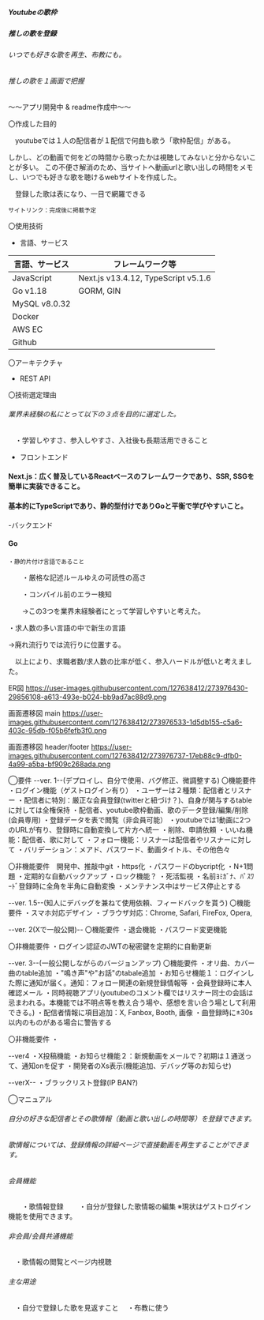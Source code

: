 ##### Youtubeの歌枠
##### 推しの歌を登録
###### いつでも好きな歌を再生、布教にも。
###### 推しの歌を１画面で把握

～～アプリ開発中 & readme作成中～～


〇作成した目的

　youtubeでは１人の配信者が１配信で何曲も歌う「歌枠配信」がある。
 
しかし、どの動画で何をどの時間から歌ったかは視聴してみないと分からないことが多い。
この不便さ解消のため、当サイトへ動画urlと歌い出しの時間をメモし、いつでも好きな歌を聴けるwebサイトを作成した。

　登録した歌は表になり、一目で網羅できる
 
    サイトリンク：完成後に掲載予定

〇使用技術

- 言語、サービス


| 言語、サービス  | フレームワーク等 |
| ------------- | ------------- |
| JavaScript  | Next.js v13.4.12, TypeScript v5.1.6  |
| Go v1.18  | GORM, GIN  |
|MySQL v8.0.32| |
| Docker | |
| AWS EC | |
| Github | |


〇アーキテクチャ
 - REST API

〇技術選定理由

###### 業界未経験の私にとって以下の３点を目的に選定した。
　・学習しやすさ、参入しやすさ、入社後も長期活用できること

- フロントエンド
#### Next.js：広く普及しているReactベースのフレームワークであり、SSR, SSGを簡単に実装できること。
#### 基本的にTypeScriptであり、静的型付けでありGoと平衡で学びやすいこと。
 
-バックエンド
 
#### Go

    ・静的片付け言語であること

　　・厳格な記述ルールゆえの可読性の高さ
 
　　・コンパイル前のエラー検知
  
　　→この3つを業界未経験者にとって学習しやすいと考えた。

  
・求人数の多い言語の中で新生の言語

→廃れ流行りでは流行りに位置する。

　以上により、求職者数/求人数の比率が低く、参入ハードルが低いと考えました。
 

ER図
https://user-images.githubusercontent.com/127638412/273976430-29856108-a613-493e-b024-bb9ad7ac88d9.png

画面遷移図 main
https://user-images.githubusercontent.com/127638412/273976533-1d5db155-c5a6-403c-95db-f05b6fefb3f0.png

画面遷移図 header/footer
https://user-images.githubusercontent.com/127638412/273976737-17eb88c9-dfb0-4a99-a5ba-bf909c268ada.png

◯要件
--ver. 1--(デプロイし、自分で使用、バグ修正、微調整する)
〇機能要件
・ログイン機能（ゲストログイン有り）
・ユーザーは２種類：配信者とリスナー
・配信者に特別：厳正な会員登録(twitterと紐づけ？)、自身が関与するtableに対しては全権保持
・配信者、youtube歌枠動画、歌のデータ登録/編集/削除(会員専用)
・登録データを表で閲覧（非会員可能）
・youtubeでは1動画に2つのURLが有り、登録時に自動変換して片方へ統一
・削除、申請依頼
・いいね機能：配信者、歌に対して
・フォロー機能：リスナーは配信者やリスナーに対して
・バリデーション：メアド、パスワード、動画タイトル、その他色々

〇非機能要件　開発中、推敲中git 
・https化
・パスワードのbycript化
・N+1問題
・定期的な自動バックアップ
・ロック機能？
・死活監視
・名前ﾖﾐｶﾞﾅ、ﾊﾟｽﾜｰﾄﾞ登録時に全角を半角に自動変換
・メンテナンス中はサービス停止とする


--ver. 1.5--(知人にデバッグを兼ねて使用依頼、フィードバックを貰う)
〇機能要件
・スマホ対応デザイン
・ブラウザ対応：Chrome, Safari, FireFox, Opera, 


--ver. 2(Xで一般公開)--
〇機能要件
・退会機能
・パスワード変更機能

〇非機能要件
・ログイン認証のJWTの秘密鍵を定期的に自動更新


--ver. 3--(一般公開しながらのバージョンアップ)
〇機能要件
・オリ曲、カバー曲のtable追加
・"鳴き声"や"お話"のtabale追加
・お知らせ機能１：ログインした際に通知が届く。通知：フォロー関連の新規登録情報等
・会員登録時に本人確認メール
・同時視聴アプリ(youtubeのコメント欄ではリスナー同士の会話は忌まわれる。本機能では不明点等を教え合う場や、感想を言い合う場として利用できる。)
・配信者情報に項目追加：X, Fanbox, Booth, 画像
・曲登録時に±30s以内のものがある場合に警告する

〇非機能要件
・

--ver4
・X投稿機能
・お知らせ機能２：新規動画をメールで？初期は１通送って、通知onを促す
・開発者のXs表示(機能追加、デバッグ等のお知らせ)

--verX--
・ブラックリスト登録(IP BAN?)

◯マニュアル
###### 自分の好きな配信者とその歌情報（動画と歌い出しの時間等）を登録できます。
###### 歌情報については、登録情報の詳細ページで直接動画を再生することができます。

###### 会員機能
　　・歌情報登録
　　・自分が登録した歌情報の編集
    ※現状はゲストログイン機能を使用できます。
###### 非会員/会員共通機能
 　・歌情報の閲覧とページ内視聴

###### 主な用途
　・自分で登録した歌を見返すこと
　・布教に使う

